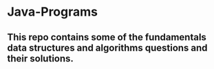 # Java-Programs
## This repo contains some of the fundamentals data structures and algorithms questions and their solutions.
